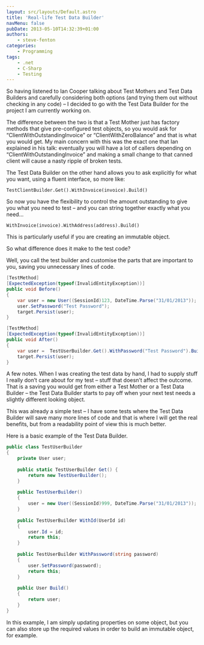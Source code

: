 ```yaml
---
layout: src/layouts/Default.astro
title: 'Real-life Test Data Builder'
navMenu: false
pubDate: 2013-05-10T14:32:39+01:00
authors:
    - steve-fenton
categories:
    - Programming
tags:
    - .net
    - C-Sharp
    - Testing
---
```


So having listened to Ian Cooper talking about Test Mothers and Test Data Builders and carefully considering both options (and trying them out without checking in any code) – I decided to go with the Test Data Builder for the project I am currently working on.

The difference between the two is that a Test Mother just has factory methods that give pre-configured test objects, so you would ask for “ClientWithOutstandingInvoice” or “ClientWithZeroBalance” and that is what you would get. My main concern with this was the exact one that Ian explained in his talk: eventually you will have a lot of callers depending on “ClientWithOutstandingInvoice” and making a small change to that canned client will cause a nasty ripple of broken tests.

The Test Data Builder on the other hand allows you to ask explicitly for what you want, using a fluent interface, so more like:

```
TestClientBuilder.Get().WithInvoice(invoice).Build()
```

So now you have the flexibility to control the amount outstanding to give you what you need to test – and you can string together exactly what you need…

```
WithInvoice(invoice).WithAddress(address).Build()
```

This is particularly useful if you are creating an immutable object.

So what difference does it make to the test code?

Well, you call the test builder and customise the parts that are important to you, saving you unnecessary lines of code.

```csharp
[TestMethod]
[ExpectedException(typeof(InvalidEntityException))]
public void Before()
{
    var user = new User((SessionId)123, DateTime.Parse("31/01/2013"));
    user.SetPassword("Test Password");
    target.Persist(user);
}

[TestMethod]
[ExpectedException(typeof(InvalidEntityException))]
public void After()
{
    var user =  TestUserBuilder.Get().WithPassword("Test Password").Build();
    target.Persist(user);
}
```

A few notes. When I was creating the test data by hand, I had to supply stuff I really don’t care about for my test – stuff that doesn’t affect the outcome. That is a saving you would get from either a Test Mother or a Test Data Builder – the Test Data Builder starts to pay off when your next test needs a slightly different looking object.

This was already a simple test – I have some tests where the Test Data Builder will save many more lines of code and that is where I will get the real benefits, but from a readability point of view this is much better.

Here is a basic example of the Test Data Builder.

```csharp
public class TestUserBuilder
{
    private User user;
    
    public static TestUserBuilder Get() {
        return new TestUserBuilder();
    }
    
    public TestUserBuilder()
    {
        user = new User((SessionId)999, DateTime.Parse("31/01/2013"));
    }
    
    public TestUserBuilder WithId(UserId id)
    {
        user.Id = id;
        return this;
    }
    
    public TestUserBuilder WithPassword(string password)
    {
        user.SetPassword(password);
        return this;
    }
    
    public User Build()
    {
        return user;
    }
}
```

In this example, I am simply updating properties on some object, but you can also store up the required values in order to build an immutable object, for example.